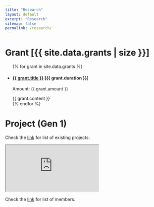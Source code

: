```yaml
---
title: "Research"
layout: default
excerpt: "Research"
sitemap: false
permalink: /research/
---
```




# Grant [{{ site.data.grants | size }}]
<ul class="list-unstyled">
    {% for grant in site.data.grants %}
        <li class="media">
            <div class="media-body">
            <h4 class="mt-0 mb-1">
                <a href="{{ grant.link }}">{{ grant.title }}</a> [{{ grant.duration }}]
            </h4>
            <p>Amount: {{ grant.amount }}</p>
            {{ grant.content }}
            </div>
        </li>
    {% endfor %}
</ul>

# Project (Gen 1)

Check the [link](https://docs.google.com/spreadsheets/d/1gswsvpBxHxGYJV5gXpZ4qD-7IA735JHvY7n1P2ABLPI/edit?usp=sharing) for list of existing projects:

<iframe src="https://docs.google.com/spreadsheets/d/e/2PACX-1vQDKL9WtVNjzYffCQQe9037VuR2ILXGXg9HRn5lT6ad0Ng3IiEyUpfOEoA42eFnTE7K9HduPG6oD66q/pubhtml?widget=true&amp;headers=false"></iframe>

Check the [link](https://docs.google.com/spreadsheets/d/1vrbcvRWvCJI2dvyBgF6bYcGPCktQ7GpC1CKx0sXq1OQ/edit?usp=sharing) for list of members.